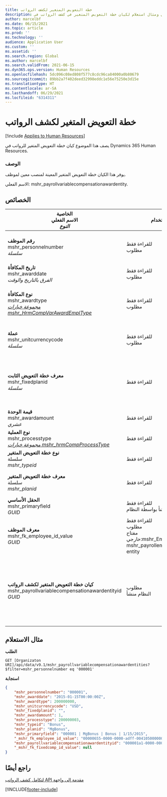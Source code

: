 ```yaml
---
title: خطة التعويض المتغير لكشف الرواتب
description: يوفر هذا الموضوع تفاصيل ومثال استعلام لكيان خطة التعويض المتغير في كشف الرواتب في Dynamics 365 Human Resources.
author: marcelbf
ms.date: 06/15/2021
ms.topic: article
ms.prod: ''
ms.technology: ''
audience: Application User
ms.custom: ''
ms.assetid: ''
ms.search.region: Global
ms.author: marcelbf
ms.search.validFrom: 2021-06-15
ms.dyn365.ops.version: Human Resources
ms.openlocfilehash: 5dc096c08ed808f577c8cdc96ca84000a0b80679
ms.sourcegitcommit: 89bb2a7f402deed32998eddc1e56e75250e3d15e
ms.translationtype: HT
ms.contentlocale: ar-SA
ms.lasthandoff: 06/29/2021
ms.locfileid: "6314311"
---
```

# <a name="payroll-variable-compensation-plan"></a>خطة التعويض المتغير لكشف الرواتب

[!include [Applies to Human Resources](../includes/applies-to-hr.md)]

يصف هذا الموضوع كيان خطة التعويض المتغير للرواتب في Dynamics 365 Human Resources.

### <a name="description"></a>الوصف

يوفر هذا الكيان خطة التعويض المتغير المعينة لمنصب معين لموظف.

الاسم الفعلي: mshr_payrollvariablecompensationawardentity.

## <a name="properties"></a>الخصائص

| الخاصية</br>**الاسم الفعلي**</br>**_النوع_** | استخدام | الوصف |
| --- | --- | --- |
| **رقم الموظف**</br>mshr_personnelnumber</br>*سلسلة* | للقراءة فقط</br>مطلوب |رقم الموظف الفريد الخاص بالموظف.  |
| **تاريخ المكافأة**</br>mshr_awarddate</br>*الفرق بالتاريخ والوقت* | للقراءة فقط</br>مطلوب | التاريخ الخاص بالمكافأة. |
| **نوع المكافأة**</br>mshr_awardtype</br>*[مجموعة خيارات mshr_HrmCompVarAwardEmplType](hr-admin-integration-payroll-api-award-type.md)* | للقراءة فقط</br>مطلوب | نوع المكافأة المعرّف لخطة التعويض المتغير. |
| **عملة**</br>mshr_unitcurrencycode</br>*سلسلة* | للقراءة فقط </br>مطلوب |العملة المحددة لخطة التعويض المتغير.   |
| **معرف خطة التعويض الثابت**</br>mshr_fixedplanid</br>*سلسلة* | للقراءة فقط | خطة التعويض الثابت التي تُستخدم كأساس لحساب المكافأة. |
| **قيمة الوحدة**</br>mshr_awardamount</br>*عشري* | للقراءة فقط | قيمة الوحدة |
| **نوع العملية**</br>mshr_processtype</br>*[مجموعة خيارات mshr_hrmCompProcessType](hr-admin-integration-payroll-api-process-type.md)* | للقراءة فقط | نوع العملية. |
| **نوع خطة التعويض المتغير**</br>سلسلة</br>*mshr_typeid* | للقراءة فقط | نوع خطة التعويض المتغير. |
| **معرف خطة التعويض المتغير**</br>سلسلة</br>*mshr_planid* | للقراءة فقط | المعرف لخطة التعويض المتغير. |
| **الحقل الأساسي**</br>mshr_primaryfield</br>*GUID* | للقراءة فقط</br>منشأ بواسطة النظام. | |
| **معرف الموظف**</br>mshr_fk_employee_id_value</br>*GUID* | للقراءة فقط</br>مطلوب</br>مفتاح خارجي:mshr_Employee_id لـ mshr_payrollemployeeentity entity  | معرف الموظف. |
| **كيان خطة التعويض المتغير لكشف الرواتب**</br>mshr_payrollvariablecompensationawardentityid</br>*GUID* | مطلوب</br>النظام منشأ | قيمة معرف GUID منشأ بواسطة النظام لتعريف خطة التعويض بشكل فريد. |


## <a name="example-query"></a>مثال الاستعلام

**الطلب**

```http
GET [Organizaton URI]/api/data/v9.1/mshr_payrollvariablecompensationawardentities?$filter=mshr_personnelnumber eq '000001'
```

**استجابة**

```json
{
    "mshr_personnelnumber": "000001",
    "mshr_awarddate": "2015-01-15T00:00:00Z",
    "mshr_awardtype": 200000000,
    "mshr_unitcurrencycode": "USD",
    "mshr_fixedplanid": "",
    "mshr_awardamount": 1,
    "mshr_processtype": 200000003,
    "mshr_typeid": "Bonus",
    "mshr_planid": "MgBonus",
    "mshr_primaryfield": "000001 | MgBonus | Bonus | 1/15/2015",
    "_mshr_fk_employee_id_value": "00000655-0000-0000-adff-004105000000",
    "mshr_payrollvariablecompensationawardentityid": "000001a1-0000-0000-adff-004105000000",
    "_mshr_fk_fixedcomp_id_value": null
}
```

## <a name="see-also"></a>راجع أيضًا

[‏‫مقدمة إلى واجهة API لتكامل كشف الرواتب](hr-admin-integration-payroll-api-introduction.md)

[!INCLUDE[footer-include](../includes/footer-banner.md)]
